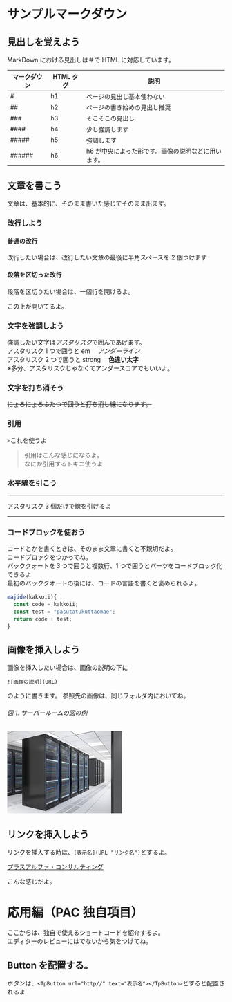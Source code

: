 # サンプルマークダウン

## 見出しを覚えよう

MarkDown における見出しは＃で HTML に対応しています。

| マークダウン | HTML タグ | 説明                                                |
| ------------ | --------- | --------------------------------------------------- |
| #            | h1        | ページの見出し基本使わない                          |
| ##           | h2        | ページの書き始めの見出し推奨                        |
| ###          | h3        | そこそこの見出し                                    |
| ####         | h4        | 少し強調します                                      |
| #####        | h5        | 強調します                                          |
| ######       | h6        | h6 が中央によった形です。画像の説明などに用います。 |

## 文章を書こう

文章は、基本的に、そのまま書いた感じでそのまま出ます。

### 改行しよう

#### 普通の改行

改行したい場合は、改行したい文章の最後に半角スペースを 2 個つけます

#### 段落を区切った改行

段落を区切りたい場合は、一個行を開けるよ。

この上が開いてるよ。

### 文字を強調しよう

強調したい文字は*アスタリスク*で囲んであげます。  
アスタリスク 1 つで囲うと em 　*アンダーライン*  
アスタリスク 2 つで囲うと strong 　**色違い太字**  
※多分、アスタリスクじゃなくてアンダースコアでもいいよ。

### 文字を打ち消そう

~~にょろにょろふたつで囲うと打ち消し線になります。~~

### 引用

`>`これを使うよ

> 引用はこんな感じになるよ。  
> なにか引用するトキニ使うよ

### 水平線を引こう

---

アスタリスク 3 個だけで線を引けるよ

---

### コードブロックを使おう

コードとかを書くときは、そのまま文章に書くと不親切だよ。  
コードブロックをつかってね。  
バッククォートを３つで囲うと複数行、1 つで囲うとパーツをコードブロック化できるよ  
最初のバッククオートの後には、コードの言語を書くと褒められるよ。

```javascript
majide(kakkoii){
  const code = kakkoii;
  const test = "pasutatukuttaomae";
  return code + test;
}
```

## 画像を挿入しよう

画像を挿入したい場合は、画像の説明の下に

```
![画像の説明](URL)
```

のように書きます。
参照先の画像は、同じフォルダ内においてね。

###### 図 1. サーバールームの図の例

![サーバールーム](serverroom.jpg)

## リンクを挿入しよう

リンクを挿入する時は、`[表示名](URL "リンク名")`とするよ。

[プラスアルファ・コンサルティング](https://www.pa-consul.co.jp "PACサイトへのリンク")

こんな感じだよ。

# 応用編（PAC 独自項目）

ここからは、独自で使えるショートコードを紹介するよ。  
エディターのレビューにはでないから気をつけてね。

## Button を配置する。

ボタンは、`<TpButton url="http//" text="表示名"></TpButton>`とすると配置されるよ
